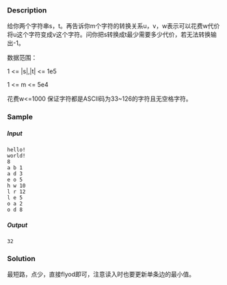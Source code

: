 ### Description

给你两个字符串s，t。再告诉你m个字符的转换关系u，v，w表示可以花费w代价将u这个字符变成v这个字符。问你把s转换成t最少需要多少代价，若无法转换输出-1。

数据范围：

1 <= |s|,|t| <= 1e5

1 <= m <= 5e4

花费w<=1000 保证字符都是ASCII码为33~126的字符且无空格字符。

### Sample

##### Input

```
hello!
world!
8
a b 1
a d 3
e o 5
h w 10
l r 12
l e 5
o a 2
o d 8
```

##### Output

```
32
```

### Solution

最短路，点少，直接flyod即可，注意读入时也要更新单条边的最小值。
